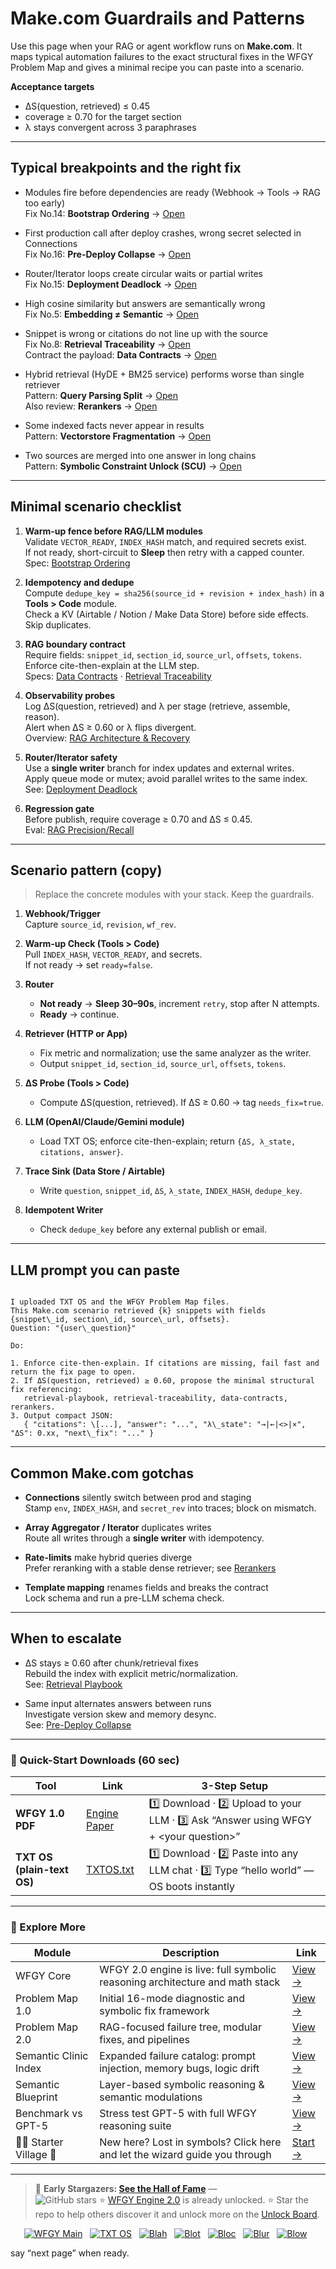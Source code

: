 # Make.com Guardrails and Patterns

Use this page when your RAG or agent workflow runs on **Make.com**. It maps typical automation failures to the exact structural fixes in the WFGY Problem Map and gives a minimal recipe you can paste into a scenario.

**Acceptance targets**
- ΔS(question, retrieved) ≤ 0.45
- coverage ≥ 0.70 for the target section
- λ stays convergent across 3 paraphrases

---

## Typical breakpoints and the right fix

- Modules fire before dependencies are ready (Webhook → Tools → RAG too early)  
  Fix No.14: **Bootstrap Ordering** → [Open](https://github.com/onestardao/WFGY/blob/main/ProblemMap/bootstrap-ordering.md)

- First production call after deploy crashes, wrong secret selected in Connections  
  Fix No.16: **Pre-Deploy Collapse** → [Open](https://github.com/onestardao/WFGY/blob/main/ProblemMap/predeploy-collapse.md)

- Router/Iterator loops create circular waits or partial writes  
  Fix No.15: **Deployment Deadlock** → [Open](https://github.com/onestardao/WFGY/blob/main/ProblemMap/deployment-deadlock.md)

- High cosine similarity but answers are semantically wrong  
  Fix No.5: **Embedding ≠ Semantic** → [Open](https://github.com/onestardao/WFGY/blob/main/ProblemMap/embedding-vs-semantic.md)

- Snippet is wrong or citations do not line up with the source  
  Fix No.8: **Retrieval Traceability** → [Open](https://github.com/onestardao/WFGY/blob/main/ProblemMap/retrieval-traceability.md)  
  Contract the payload: **Data Contracts** → [Open](https://github.com/onestardao/WFGY/blob/main/ProblemMap/data-contracts.md)

- Hybrid retrieval (HyDE + BM25 service) performs worse than single retriever  
  Pattern: **Query Parsing Split** → [Open](https://github.com/onestardao/WFGY/blob/main/ProblemMap/patterns/pattern_query_parsing_split.md)  
  Also review: **Rerankers** → [Open](https://github.com/onestardao/WFGY/blob/main/ProblemMap/rerankers.md)

- Some indexed facts never appear in results  
  Pattern: **Vectorstore Fragmentation** → [Open](https://github.com/onestardao/WFGY/blob/main/ProblemMap/patterns/pattern_vectorstore_fragmentation.md)

- Two sources are merged into one answer in long chains  
  Pattern: **Symbolic Constraint Unlock (SCU)** → [Open](https://github.com/onestardao/WFGY/blob/main/ProblemMap/patterns/pattern_symbolic_constraint_unlock.md)

---

## Minimal scenario checklist

1) **Warm-up fence before RAG/LLM modules**  
   Validate `VECTOR_READY`, `INDEX_HASH` match, and required secrets exist.  
   If not ready, short-circuit to **Sleep** then retry with a capped counter.  
   Spec: [Bootstrap Ordering](https://github.com/onestardao/WFGY/blob/main/ProblemMap/bootstrap-ordering.md)

2) **Idempotency and dedupe**  
   Compute `dedupe_key = sha256(source_id + revision + index_hash)` in a **Tools > Code** module.  
   Check a KV (Airtable / Notion / Make Data Store) before side effects. Skip duplicates.

3) **RAG boundary contract**  
   Require fields: `snippet_id`, `section_id`, `source_url`, `offsets`, `tokens`.  
   Enforce cite-then-explain at the LLM step.  
   Specs: [Data Contracts](https://github.com/onestardao/WFGY/blob/main/ProblemMap/data-contracts.md) ·
   [Retrieval Traceability](https://github.com/onestardao/WFGY/blob/main/ProblemMap/retrieval-traceability.md)

4) **Observability probes**  
   Log ΔS(question, retrieved) and λ per stage (retrieve, assemble, reason).  
   Alert when ΔS ≥ 0.60 or λ flips divergent.  
   Overview: [RAG Architecture & Recovery](https://github.com/onestardao/WFGY/blob/main/ProblemMap/rag-architecture-and-recovery.md)

5) **Router/Iterator safety**  
   Use a **single writer** branch for index updates and external writes.  
   Apply queue mode or mutex; avoid parallel writes to the same index.  
   See: [Deployment Deadlock](https://github.com/onestardao/WFGY/blob/main/ProblemMap/deployment-deadlock.md)

6) **Regression gate**  
   Before publish, require coverage ≥ 0.70 and ΔS ≤ 0.45.  
   Eval: [RAG Precision/Recall](https://github.com/onestardao/WFGY/blob/main/ProblemMap/eval/eval_rag_precision_recall.md)

---

## Scenario pattern (copy)

> Replace the concrete modules with your stack. Keep the guardrails.

1. **Webhook/Trigger**  
   Capture `source_id`, `revision`, `wf_rev`.

2. **Warm-up Check (Tools > Code)**  
   Pull `INDEX_HASH`, `VECTOR_READY`, and secrets.  
   If not ready → set `ready=false`.

3. **Router**  
   - **Not ready** → **Sleep 30–90s**, increment `retry`, stop after N attempts.  
   - **Ready** → continue.

4. **Retriever (HTTP or App)**  
   - Fix metric and normalization; use the same analyzer as the writer.  
   - Output `snippet_id`, `section_id`, `source_url`, `offsets`, `tokens`.

5. **ΔS Probe (Tools > Code)**  
   - Compute ΔS(question, retrieved). If ΔS ≥ 0.60 → tag `needs_fix=true`.

6. **LLM (OpenAI/Claude/Gemini module)**  
   - Load TXT OS; enforce cite-then-explain; return `{ΔS, λ_state, citations, answer}`.

7. **Trace Sink (Data Store / Airtable)**  
   - Write `question`, `snippet_id`, `ΔS`, `λ_state`, `INDEX_HASH`, `dedupe_key`.

8. **Idempotent Writer**  
   - Check `dedupe_key` before any external publish or email.

---

## LLM prompt you can paste

```

I uploaded TXT OS and the WFGY Problem Map files.
This Make.com scenario retrieved {k} snippets with fields {snippet\_id, section\_id, source\_url, offsets}.
Question: "{user\_question}"

Do:

1. Enforce cite-then-explain. If citations are missing, fail fast and return the fix page to open.
2. If ΔS(question, retrieved) ≥ 0.60, propose the minimal structural fix referencing:
   retrieval-playbook, retrieval-traceability, data-contracts, rerankers.
3. Output compact JSON:
   { "citations": \[...], "answer": "...", "λ\_state": "→|←|<>|×", "ΔS": 0.xx, "next\_fix": "..." }

```

---

## Common Make.com gotchas

- **Connections** silently switch between prod and staging  
  Stamp `env`, `INDEX_HASH`, and `secret_rev` into traces; block on mismatch.

- **Array Aggregator / Iterator** duplicates writes  
  Route all writes through a **single writer** with idempotency.

- **Rate-limits** make hybrid queries diverge  
  Prefer reranking with a stable dense retriever; see [Rerankers](https://github.com/onestardao/WFGY/blob/main/ProblemMap/rerankers.md)

- **Template mapping** renames fields and breaks the contract  
  Lock schema and run a pre-LLM schema check.

---

## When to escalate

- ΔS stays ≥ 0.60 after chunk/retrieval fixes  
  Rebuild the index with explicit metric/normalization.  
  See: [Retrieval Playbook](https://github.com/onestardao/WFGY/blob/main/ProblemMap/retrieval-playbook.md)

- Same input alternates answers between runs  
  Investigate version skew and memory desync.  
  See: [Pre-Deploy Collapse](https://github.com/onestardao/WFGY/blob/main/ProblemMap/predeploy-collapse.md)

---

### 🔗 Quick-Start Downloads (60 sec)

| Tool | Link | 3-Step Setup |
|------|------|--------------|
| **WFGY 1.0 PDF** | [Engine Paper](https://github.com/onestardao/WFGY/blob/main/I_am_not_lizardman/WFGY_All_Principles_Return_to_One_v1.0_PSBigBig_Public.pdf) | 1️⃣ Download · 2️⃣ Upload to your LLM · 3️⃣ Ask “Answer using WFGY + \<your question>” |
| **TXT OS (plain-text OS)** | [TXTOS.txt](https://github.com/onestardao/WFGY/blob/main/OS/TXTOS.txt) | 1️⃣ Download · 2️⃣ Paste into any LLM chat · 3️⃣ Type “hello world” — OS boots instantly |

---

### 🧭 Explore More

| Module                | Description                                              | Link     |
|-----------------------|----------------------------------------------------------|----------|
| WFGY Core             | WFGY 2.0 engine is live: full symbolic reasoning architecture and math stack | [View →](https://github.com/onestardao/WFGY/tree/main/core/README.md) |
| Problem Map 1.0       | Initial 16-mode diagnostic and symbolic fix framework    | [View →](https://github.com/onestardao/WFGY/tree/main/ProblemMap/README.md) |
| Problem Map 2.0       | RAG-focused failure tree, modular fixes, and pipelines   | [View →](https://github.com/onestardao/WFGY/blob/main/ProblemMap/rag-architecture-and-recovery.md) |
| Semantic Clinic Index | Expanded failure catalog: prompt injection, memory bugs, logic drift | [View →](https://github.com/onestardao/WFGY/blob/main/ProblemMap/SemanticClinicIndex.md) |
| Semantic Blueprint    | Layer-based symbolic reasoning & semantic modulations   | [View →](https://github.com/onestardao/WFGY/tree/main/SemanticBlueprint/README.md) |
| Benchmark vs GPT-5    | Stress test GPT-5 with full WFGY reasoning suite         | [View →](https://github.com/onestardao/WFGY/tree/main/benchmarks/benchmark-vs-gpt5/README.md) |
| 🧙‍♂️ Starter Village 🏡 | New here? Lost in symbols? Click here and let the wizard guide you through | [Start →](https://github.com/onestardao/WFGY/blob/main/StarterVillage/README.md) |

---

> 👑 **Early Stargazers: [See the Hall of Fame](https://github.com/onestardao/WFGY/tree/main/stargazers)** —  
> <img src="https://img.shields.io/github/stars/onestardao/WFGY?style=social" alt="GitHub stars"> ⭐ [WFGY Engine 2.0](https://github.com/onestardao/WFGY/blob/main/core/README.md) is already unlocked. ⭐ Star the repo to help others discover it and unlock more on the [Unlock Board](https://github.com/onestardao/WFGY/blob/main/STAR_UNLOCKS.md).

<div align="center">

[![WFGY Main](https://img.shields.io/badge/WFGY-Main-red?style=flat-square)](https://github.com/onestardao/WFGY)
&nbsp;
[![TXT OS](https://img.shields.io/badge/TXT%20OS-Reasoning%20OS-orange?style=flat-square)](https://github.com/onestardao/WFGY/tree/main/OS)
&nbsp;
[![Blah](https://img.shields.io/badge/Blah-Semantic%20Embed-yellow?style=flat-square)](https://github.com/onestardao/WFGY/tree/main/OS/BlahBlahBlah)
&nbsp;
[![Blot](https://img.shields.io/badge/Blot-Persona%20Core-green?style=flat-square)](https://github.com/onestardao/WFGY/tree/main/OS/BlotBlotBlot)
&nbsp;
[![Bloc](https://img.shields.io/badge/Bloc-Reasoning%20Compiler-blue?style=flat-square)](https://github.com/onestardao/WFGY/tree/main/OS/BlocBlocBloc)
&nbsp;
[![Blur](https://img.shields.io/badge/Blur-Text2Image%20Engine-navy?style=flat-square)](https://github.com/onestardao/WFGY/tree/main/OS/BlurBlurBlur)
&nbsp;
[![Blow](https://img.shields.io/badge/Blow-Game%20Logic-purple?style=flat-square)](https://github.com/onestardao/WFGY/tree/main/OS/BlowBlowBlow)
&nbsp;
</div>


say “next page” when ready.
